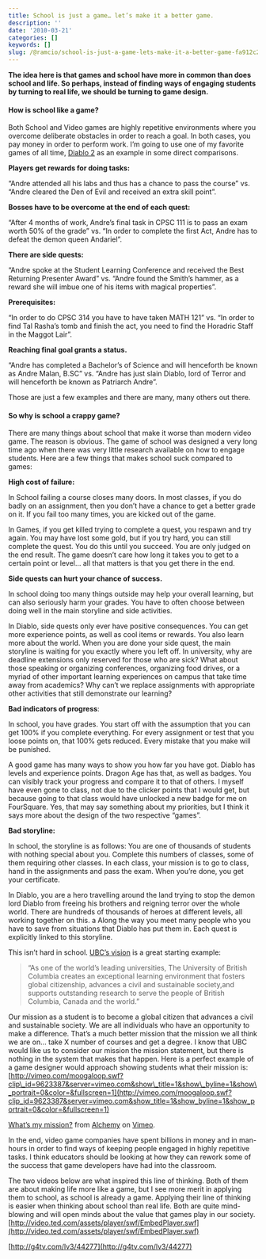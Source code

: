 ```yaml
---
title: School is just a game… let’s make it a better game.
description: ''
date: '2010-03-21'
categories: []
keywords: []
slug: /@ramcio/school-is-just-a-game-lets-make-it-a-better-game-fa912c2dad3e
---
```


**The idea here is that games and school have more in common than does school and life. So perhaps, instead of finding ways of engaging students by turning to real life, we should be turning to game design.**

#### How is school like a game?

Both School and Video games are highly repetitive environments where you overcome deliberate obstacles in order to reach a goal. In both cases, you pay money in order to perform work. I’m going to use one of my favorite games of all time, [Diablo 2](http://en.wikipedia.org/wiki/Diablo_II "Diablo 2") as an example in some direct comparisons.

**Players get rewards for doing tasks:**

“Andre attended all his labs and thus has a chance to pass the course” vs. “Andre cleared the Den of Evil and received an extra skill point”.

**Bosses have to be overcome at the end of each quest:**

“After 4 months of work, Andre’s final task in CPSC 111 is to pass an exam worth 50% of the grade” vs. “In order to complete the first Act, Andre has to defeat the demon queen Andariel”.

**There are side quests:**

“Andre spoke at the Student Learning Conference and received the Best Returning Presenter Award” vs. “Andre found the Smith’s hammer, as a reward she will imbue one of his items with magical properties”.

**Prerequisites:**

“In order to do CPSC 314 you have to have taken MATH 121” vs. “In order to find Tal Rasha’s tomb and finish the act, you need to find the Horadric Staff in the Maggot Lair”.

**Reaching final goal grants a status.**

“Andre has completed a Bachelor’s of Science and will henceforth be known as Andre Malan, B.SC” vs. “Andre has just slain Diablo, lord of Terror and will henceforth be known as Patriarch Andre”.

Those are just a few examples and there are many, many others out there.

#### So why is school a crappy game?

There are many things about school that make it worse than modern video game. The reason is obvious. The game of school was designed a very long time ago when there was very little research available on how to engage students. Here are a few things that makes school suck compared to games:

**High cost of failure:**

In School failing a course closes many doors. In most classes, if you do badly on an assignment, then you don’t have a chance to get a better grade on it. If you fail too many times, you are kicked out of the game.

In Games, if you get killed trying to complete a quest, you respawn and try again. You may have lost some gold, but if you try hard, you can still complete the quest. You do this until you succeed. You are only judged on the end result. The game doesn’t care how long it takes you to get to a certain point or level… all that matters is that you get there in the end.

**Side quests can hurt your chance of success.**

In school doing too many things outside may help your overall learning, but can also seriously harm your grades. You have to often choose between doing well in the main storyline and side activities.

In Diablo, side quests only ever have positive consequences. You can get more experience points, as well as cool items or rewards. You also learn more about the world. When you are done your side quest, the main storyline is waiting for you exactly where you left off. In university, why are deadline extensions only reserved for those who are sick? What about those speaking or organizing conferences, organizing food drives, or a myriad of other important learning experiences on campus that take time away from academics? Why can’t we replace assignments with appropriate other activities that still demonstrate our learning?

**Bad indicators of progress**:

In school, you have grades. You start off with the assumption that you can get 100% if you complete everything. For every assignment or test that you loose points on, that 100% gets reduced. Every mistake that you make will be punished.

A good game has many ways to show you how far you have got. Diablo has levels and experience points. Dragon Age has that, as well as badges. You can visibly track your progress and compare it to that of others. I myself have even gone to class, not due to the clicker points that I would get, but because going to that class would have unlocked a new badge for me on FourSquare. Yes, that may say something about my priorities, but I think it says more about the design of the two respective “games”.

**Bad storyline:**

In school, the storyline is as follows: You are one of thousands of students with nothing special about you. Complete this numbers of classes, some of them requiring other classes. In each class, your mission is to go to class, hand in the assignments and pass the exam. When you’re done, you get your certificate.

In Diablo, you are a hero travelling around the land trying to stop the demon lord Diablo from freeing his brothers and reigning terror over the whole world. There are hundreds of thousands of heroes at different levels, all working together on this. a Along the way you meet many people who you have to save from situations that Diablo has put them in. Each quest is explicitly linked to this storyline.

This isn’t hard in school. [UBC’s vision](http://strategicplan.ubc.ca/the-plan/vision-statement/ "UBC Vision") is a great starting example:

> “As one of the world’s leading universities, The University of British Columbia creates an exceptional learning environment that fosters global citizenship, advances a civil and sustainable society,and supports outstanding research to serve the people of British Columbia, Canada and the world.”

Our mission as a student is to become a global citizen that advances a civil and sustainable society. We are all individuals who have an opportunity to make a difference. That’s a much better mission that the mission we all think we are on… take X number of courses and get a degree. I know that UBC would like us to consider our mission the mission statement, but there is nothing in the system that makes that happen. Here is a perfect example of a game designer would approach showing students what their mission is:
[http://vimeo.com/moogaloop.swf?clip\_id=9623387&server=vimeo.com&show\_title=1&show\_byline=1&show\_portrait=0&color=&fullscreen=1](http://vimeo.com/moogaloop.swf?clip_id=9623387&server=vimeo.com&show_title=1&show_byline=1&show_portrait=0&color=&fullscreen=1)

[What’s my mission?](http://vimeo.com/9623387) from [Alchemy](http://vimeo.com/user3073449) on [Vimeo](http://vimeo.com).

In the end, video game companies have spent billions in money and in man-hours in order to find ways of keeping people engaged in highly repetitive tasks. I think educators should be looking at how they can rework some of the success that game developers have had into the classroom.

The two videos below are what inspired this line of thinking. Both of them are about making life more like a game, but I see more merit in applying them to school, as school is already a game. Applying their line of thinking is easier when thinking about school than real life. Both are quite mind-blowing and will open minds about the value that games play in our society.
[http://video.ted.com/assets/player/swf/EmbedPlayer.swf](http://video.ted.com/assets/player/swf/EmbedPlayer.swf)

[http://g4tv.com/lv3/44277](http://g4tv.com/lv3/44277)